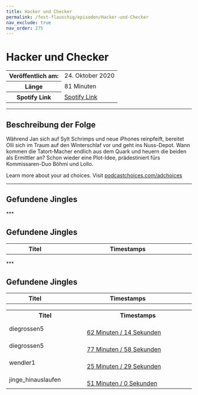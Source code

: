 ```yaml
---
title: Hacker und Checker
permalink: /fest-flauschig/episoden/Hacker-und-Checker
nav_exclude: true
nav_order: 275
---
```


# Hacker und Checker
<table class="resp-table dcf-table dcf-table-responsive dcf-table-bordered dcf-table-striped dcf-w-100%">
                    <tbody>
                        <tr>
                            <th scope="row">Veröffentlich am:</th>
                            <td data-label="Veröffentlich am:">24. Oktober 2020</td>
                        </tr>
                        <tr>
                            <th scope="row">Länge </th>
                            <td data-label="Länge ">81 Minuten</td>
                        </tr><tr>
                                <th scope="row">Spotify Link</th>
                                <td data-label="Spotify Link"><a href="https://open.spotify.com/episode/0QiGoE6Th4HPDSud5MK7T5">Spotify Link</a></td>
                            </tr></tbody>
                </table>

***

## Beschreibung der Folge

<div>
<p>Während Jan sich auf Sylt Schrimps und neue iPhones reinpfeift, bereitet Olli sich im Traum auf den Winterschlaf vor und geht ins Nuss-Depot. Wann kommen die Tatort-Macher endlich aus dem Quark und heuern die beiden als Ermittler an? Schon wieder eine Plot-Idee, prädestiniert fürs Kommissaren-Duo Böhmi und Lollo.</p><p> </p><p>Learn more about your ad choices. Visit <a href="https://podcastchoices.com/adchoices">podcastchoices.com/adchoices</a></p>  
</div>

***

## Gefundene Jingles

<table style="display: table;">
                                    <tr>
                                        <th class="tableColumnTitle">Titel</th>
                                        <th class="tableColumnTimestamps">Timestamps</th>
                                    </tr>
                                    ***

## Gefundene Jingles

<table style="display: table;">
                                    <tr>
                                        <th class="tableColumnTitle">Titel</th>
                                        <th class="tableColumnTimestamps">Timestamps</th>
                                    </tr>
                                    ***

## Gefundene Jingles

<table style="display: table;">
                                    <tr>
                                        <th class="tableColumnTitle">Titel</th>
                                        <th class="tableColumnTimestamps">Timestamps</th>
                                    </tr>
                                    <tr>
                                <td markdown="span"  class="tableColumnTitle">diegrossen5</td>
                                <td markdown="span" class="tableColumnTimestamps">
                                <br>
                                <a href="https://open.spotify.com/episode/0QiGoE6Th4HPDSud5MK7T5?t=3734">
                                62 Minuten / 14 Sekunden</a>
                                </td></tr><tr>
                                <td markdown="span"  class="tableColumnTitle">diegrossen5</td>
                                <td markdown="span" class="tableColumnTimestamps">
                                <br>
                                <a href="https://open.spotify.com/episode/0QiGoE6Th4HPDSud5MK7T5?t=4678">
                                77 Minuten / 58 Sekunden</a>
                                </td></tr><tr>
                                <td markdown="span"  class="tableColumnTitle">wendler1</td>
                                <td markdown="span" class="tableColumnTimestamps">
                                <br>
                                <a href="https://open.spotify.com/episode/0QiGoE6Th4HPDSud5MK7T5?t=1529">
                                25 Minuten / 29 Sekunden</a>
                                </td></tr><tr>
                                <td markdown="span"  class="tableColumnTitle">jinge_hinauslaufen</td>
                                <td markdown="span" class="tableColumnTimestamps">
                                <br>
                                <a href="https://open.spotify.com/episode/0QiGoE6Th4HPDSud5MK7T5?t=3060">
                                51 Minuten / 0 Sekunden</a>
                                </td></tr></table>